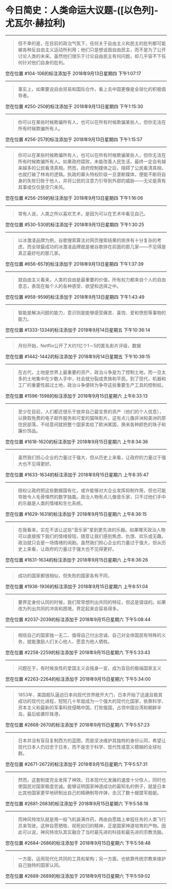 # 今日简史：人类命运大议题-([以色列]-尤瓦尔·赫拉利)

---

> 但不幸的是，在目前的政治气氛下，任何关于自由主义和民主的批判都可能被各种反自由主义运动所利用；他们只是想诋毁自由民主，而不是为了公开讨论人类的未来。虽然他们很乐于讨论自由民主有何问题，却几乎容不下任何针对他们自身的批判。

您在位置 #104-106的标注添加于 2018年9月13日星期四 下午1:07:17

---

> 事实上，如果要说自由贸易和国际合作，看上去中国更像是全球化的积极倡导者。

您在位置 #250-250的标注添加于 2018年9月13日星期四 下午1:15:30

---

> 你可以在某些时候欺骗所有人，也可以在所有时候欺骗某些人，但你无法在所有时候欺骗所有人。

您在位置 #256-257的标注添加于 2018年9月13日星期四 下午1:15:57

---

> 你可以在某些时候欺骗所有人，也可以在所有时候欺骗某些人，但你无法在所有时候欺骗所有人。如果政府腐败，未能改善人民生活，最终一定会有越来越多的公民看清真相。然而，政府控制媒体之后，阻碍了公民看清真相，也就打破了林肯的逻辑。执政的寡头特权阶级一旦垄断媒体，便能不断将自身的失败归咎于他人，并将公民的注意力引导到外部的威胁——无论是真有其事或仅仅是空穴来风。

您在位置 #256-259的标注添加于 2018年9月13日星期四 下午1:16:06

---

> 常有人说，人类之所以喜欢艺术，是因为可以在艺术中看见自己。

您在位置 #530-530的标注添加于 2018年9月13日星期四 下午1:30:25

---

> 以冰激凌品牌为例，谷歌搜索算法对网页搜索结果的排序有十分复杂的考虑，而全球最成功的冰激凌品牌就是被谷歌排在前面的那几家——不见得是真正最好吃的那几家。

您在位置 #656-657的标注添加于 2018年9月13日星期四 下午1:37:39

---

> 就自由主义看来，人类的自由是最重要的价值，所有权力都来自个人的自由意志，表现在每个人的各种感受、欲望和选择之中。

您在位置 #958-959的标注添加于 2018年9月13日星期四 下午1:43:49

---

> 智能是解决问题的能力，意识则是能够感受痛苦、喜悦、爱和愤怒等事物的能力。

您在位置 #1333-1334的标注添加于 2018年9月14日星期五 下午10:36:14

---

> 月份开始，Netflix公开了大约1亿个1－5的匿名影片评级，数据

您在位置 #1442-1442的标注添加于 2018年9月14日星期五 下午10:39:15

---

> 在古代，土地是世界上最重要的资产，政治斗争是为了控制土地，而一旦太多的土地集中在少数人手中，社会就分裂成贵族和平民。到了现代，机器和工厂的重要性超过土地，政治斗争便转为争夺这些重要生产工具的控制权。

您在位置 #1596-1598的标注添加于 2018年9月15日星期六 上午8:33:13

---

> 至少在目前，人们都还很乐于放弃自己最宝贵的资产（他们的个人信息），以换取免费的电子邮件服务和可爱的猫咪影片。这有点儿像非洲和美洲的原住民部落，不经意间就把整个国家卖给了欧洲某国，换来各种颜色的珠子和廉价饰品。

您在位置 #1618-1620的标注添加于 2018年9月15日星期六 上午8:34:36

---

> 虽然我们担心企业的力量过于强大，但从历史上来看，让政府的力量过于强大也不见得更好。

您在位置 #1633-1634的标注添加于 2018年9月15日星期六 上午8:35:47

---

> 授权让政府把这些数据国有化，或许能够对大企业发挥抑制作用，但也可能导致令人毛骨悚然的数字独裁。政治人物有点儿像音乐家，只不过他们手中的乐器是人类的情绪和生化系统。

您在位置 #1629-1631的标注添加于 2018年9月15日星期六 上午8:36:15

---

> 在我看来，实在不该让这些“音乐家”拿到更先进的乐器。如果哪天政治人物可以直接按下我们的情绪按钮，随意让我们感到焦虑、仇恨、欢乐或无趣，政治就只会是一场情绪的闹剧。虽然我们担心企业的力量过于强大，但从历史上来看，让政府的力量过于强大也不见得更好。

您在位置 #1631-1634的标注添加于 2018年9月15日星期六 上午8:36:26

---

> 成功的国家都很相似，但失败的国家各有不同，

您在位置 #1936-1936的标注添加于 2018年9月15日星期六 上午8:51:04

---

> 要界定身份认同的时候，我们常常想列出共同的特征，但这是错误的。如果改为列出共同的冲突和困境，界定起来会容易得多。

您在位置 #2037-2039的标注添加于 2018年9月15日星期六 下午5:08:44

---

> 相信自己的国家独一无二、值得自己付出忠诚、自己对全体国民有特殊的义务，就能激励人们关心他人、愿意为他人牺牲。

您在位置 #2258-2259的标注添加于 2018年9月15日星期六 下午5:33:43

---

> 问题在于，有时候良性的爱国主义会摇身一变，成为盲目的极端国家主义

您在位置 #2263-2264的标注添加于 2018年9月15日星期六 下午5:34:00

---

> 1853年，美国舰队逼迫日本向现代世界敞开大门，日本开始了迅速且极其成功的现代化进程，短短几十年就成为一个强大的现代化国家，依靠科学、资本主义和最新的军事科技侵略中国，打败俄国，占领中国台湾和朝鲜半岛，最后偷袭珍珠港，

您在位置 #2668-2670的标注添加于 2018年9月15日星期六 下午5:57:23

---

> 日本并没有盲目复制西方的蓝图，而是坚决维护其独特的身份认同，希望让现代日本人仍旧忠于日本，而不是忠于科学、现代性或意义模糊的全球社群。

您在位置 #2671-2672的标注添加于 2018年9月15日星期六 下午5:57:31

---

> 然而，这套制度完全发挥了神效。日本现代化发展的速度十分惊人，同时也使国民对国家极度忠诚。能够证明国家神道成功的最知名的例子，就是日本比其他国家更早地研制出自己的精确制导炸弹，击沉了数十艘盟军舰艇。

您在位置 #2681-2683的标注添加于 2018年9月15日星期六 下午5:58:18

---

> 而神风特攻队就是用一般飞机装满炸药，再由自愿踏上单程任务的人类飞行员来驾驶。这种自愿牺牲、视死如归的精神，正是国家神道培育的产物。因此可以说，神风特攻队其实融合了当时最先进的科技和最先进的宗教洗脑。

您在位置 #2684-2686的标注添加于 2018年9月15日星期六 下午5:58:48

---

> 一方面，运用现代化共同的工具和架构；另一方面，也依靠传统宗教来维护自己独特的国家认同。

您在位置 #2688-2689的标注添加于 2018年9月15日星期六 下午5:59:02

---

